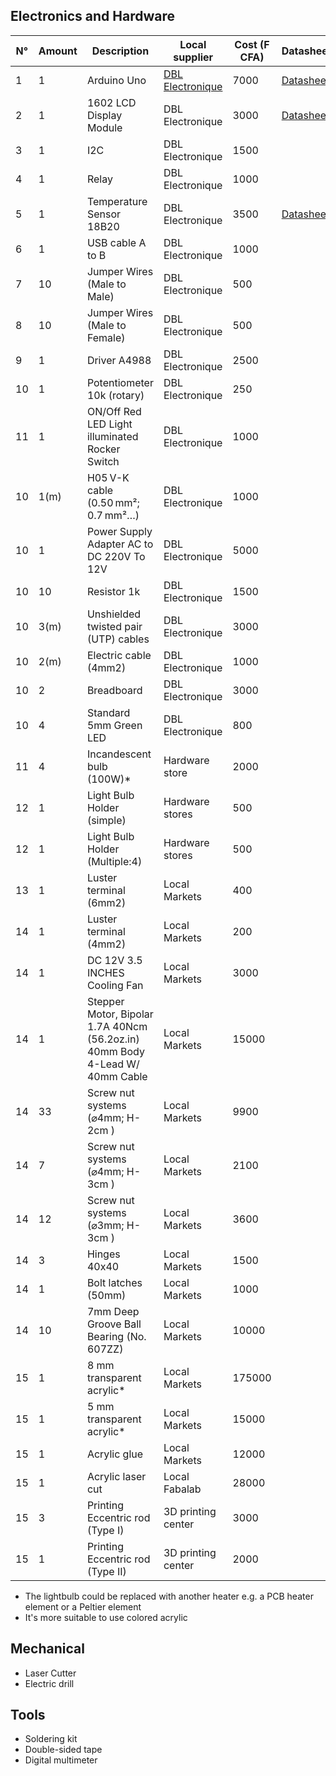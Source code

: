 ## Electronics and Hardware
| N° | Amount | Description                 | Local supplier   | Cost (F CFA) | Datasheet |
|----|--------|-----------------            |------------------|--------------|--------------|
| 1  | 1      | Arduino Uno                 | [DBL Electronique](https://maps.app.goo.gl/5ZiqXomu7RbgKoKo7)| 7000         | [Datasheet](https://github.com/FOSH-following-demand/Incubator/blob/master/hardware/datasheets/Arduino_Uno.pdf) |
| 2  | 1      | 1602 LCD Display Module     | DBL Electronique | 3000         | [Datasheet](https://github.com/FOSH-following-demand/Incubator/blob/master/hardware/datasheets/1602A.pdf)|
| 3  | 1      | I2C                         | DBL Electronique | 1500         |           |
| 4  | 1      | Relay                       | DBL Electronique | 1000         |           |
| 5  | 1      | Temperature Sensor 18B20                  | DBL Electronique | 3500         | [Datasheet](https://github.com/FOSH-following-demand/Incubator/blob/master/hardware/datasheets/DS18B20.pdf)|
| 6  | 1      | USB cable A to B            | DBL Electronique | 1000         |           |
| 7  | 10     | Jumper Wires (Male to Male) | DBL Electronique | 500          |           |
| 8  | 10     | Jumper Wires (Male to Female) | DBL Electronique | 500          |          |
| 9  | 1      | Driver A4988              | DBL Electronique | 2500         |           |
| 10 | 1      | Potentiometer 10k (rotary)           | DBL Electronique | 250         |           |
| 11 | 1      | ON/Off Red LED Light illuminated Rocker Switch    | DBL Electronique | 1000         |          |
| 10 | 1(m)   | H05 V-K cable (0.50 mm²; 0.7 mm²…)                | DBL Electronique | 1000         |          |
| 10 | 1      | Power Supply Adapter AC to DC 220V To 12V                | DBL Electronique | 5000  |          |
| 10 | 10     | Resistor 1k              | DBL Electronique | 1500         |           |
| 10 | 3(m)   | Unshielded twisted pair (UTP) cables                  | DBL Electronique | 3000     |          |
| 10 | 2(m)   | Electric cable (4mm2)                  | DBL Electronique | 1000         |          |
| 10 | 2      | Breadboard                  | DBL Electronique | 3000         |           |
| 10 | 4      | Standard 5mm Green LED                 | DBL Electronique | 800         |         |
| 11 | 4      | Incandescent bulb (100W)*          | Hardware store   |2000           |           |
| 12 | 1      | Light Bulb Holder (simple)         | Hardware stores  |500           |            |
| 12 | 1      | Light Bulb Holder (Multiple:4)     | Hardware stores  |500           |            |
| 13 | 1      | Luster terminal (6mm2)                  | Local Markets    | 400      |           |
| 14 | 1      | Luster terminal (4mm2)                | Local Markets    | 200      |      |
| 14 | 1      | DC 12V 3.5 INCHES Cooling Fan                | Local Markets    | 3000      |      |
| 14 | 1      | Stepper Motor, Bipolar 1.7A 40Ncm (56.2oz.in) 40mm Body 4-Lead W/ 40mm Cable               | Local Markets    | 15000      |      |
| 14 | 33     | Screw nut systems (⌀4mm; H-2cm )                | Local Markets    | 9900     |      |
| 14 | 7      | Screw nut systems (⌀4mm; H-3cm )              | Local Markets    | 2100     |      |
| 14 | 12     | Screw nut systems (⌀3mm; H-3cm )                | Local Markets    | 3600     |      |
| 14 | 3      | Hinges 40x40                | Local Markets    | 1500     |      |
| 14 | 1      | Bolt latches (50mm)                | Local Markets    | 1000     |      |
| 14 | 10     | 7mm Deep Groove Ball Bearing (No. 607ZZ)                | Local Markets    | 10000     |      |
| 15 | 1      | 8 mm transparent acrylic* | Local Markets| 175000  |         |
| 15 | 1      | 5 mm transparent acrylic* | Local Markets| 15000  |         |
| 15 | 1      | Acrylic glue | Local Markets| 12000  |         |
| 15 | 1      | Acrylic laser cut | Local Fabalab| 28000  |         |
| 15 | 3      | Printing Eccentric rod (Type I) | 3D printing center| 3000  |         |
| 15 | 1      | Printing Eccentric rod (Type II) | 3D printing center| 2000  |         |
* The lightbulb could be replaced with another heater e.g. a PCB heater element or a Peltier element
* It's more suitable to use colored acrylic


## Mechanical

- Laser Cutter 
- Electric drill

## Tools

- Soldering kit
- Double-sided tape
- Digital multimeter

